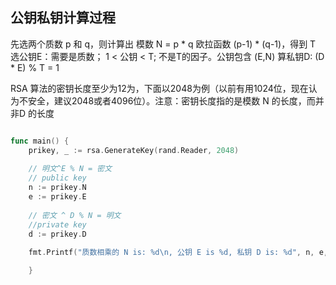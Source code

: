 
## 公钥私钥计算过程

先选两个质数 p 和 q，则计算出 模数 N = p * q
欧拉函数 (p-1) * (q-1)，得到 T
选公钥E：需要是质数； 1 < 公钥 < T; 不是T的因子。公钥包含 (E,N)
算私钥D: (D * E) % T = 1

RSA 算法的密钥长度至少为12为，下面以2048为例（以前有用1024位，现在认为不安全，建议2048或者4096位）。注意：密钥长度指的是模数 N 的长度，而并非D 的长度
```go

func main() {  
    prikey, _ := rsa.GenerateKey(rand.Reader, 2048)  
  
    // 明文^E % N = 密文  
    // public key  
    n := prikey.N  
    e := prikey.E  
  
    // 密文 ^ D % N = 明文  
    //private key  
    d := prikey.D  
  
    fmt.Printf("质数相乘的 N is: %d\n, 公钥 E is %d, 私钥 D is: %d", n, e, d)  

    }
```